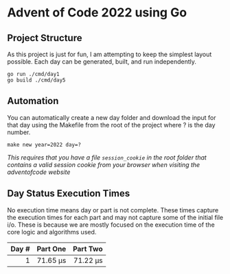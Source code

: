 # Advent of Code 2022 using Go

## Project Structure
As this project is just for fun, I am attempting to keep the simplest layout possible. Each day can be generated,
built, and run independently. 

```shell
go run ./cmd/day1
go build ./cmd/day5
```

## Automation
You can automatically create a new day folder and download the input for that day using
the Makefile from the root of the project where ? is the day number.

```shell
make new year=2022 day=?
```

*This requires that you have a file `session_cookie` in the root folder that contains a valid session cookie
from your browser when visiting the adventofcode website*

## Day Status Execution Times
No execution time means day or part is not complete. These times capture the execution times
for each part and may not capture some of the initial file i/o. These is because we are mostly
focused on the execution time of the core logic and algorithms used.

| Day # |  Part One  |   Part Two  | 
| ----: |  -------:  |  -------:   | 
| 1     |  71.65 µs  |  71.22 µs   | 